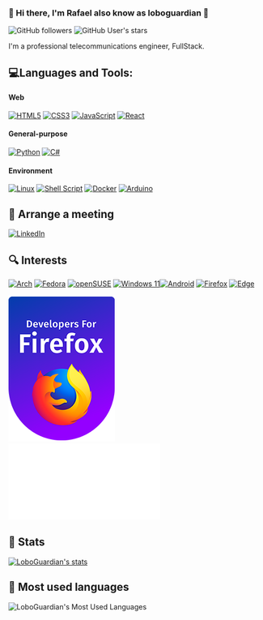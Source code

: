 ### 👋 Hi there, I'm Rafael also know as loboguardian 🐺
![GitHub followers](https://img.shields.io/github/followers/loboguardian?color=777777&logo=github&logoColor=white&labelColor=101010&style=for-the-badge) ![GitHub User's stars](https://img.shields.io/github/stars/loboguardian?color=777777&logo=github&logoColor=white&labelColor=101010&style=for-the-badge)

<!-- <p align="center">
<a href="#"><img src="#" height="100%" width="100%" /></a>
</p> -->
I'm a professional telecommunications engineer, FullStack.

## 💻Languages and Tools:

#### Web
[![HTML5](https://img.shields.io/badge/html5-%23E34F26.svg?style=for-the-badge&logo=html5&logoColor=white&labelColor=101010)](https://html.spec.whatwg.org/) [![CSS3](https://img.shields.io/badge/css3-%231572B6.svg?style=for-the-badge&logo=css3&logoColor=white&labelColor=101010)](https://www.w3.org/TR/CSS/#css) [![JavaScript](https://img.shields.io/badge/JavaScript-F7DF1E?style=for-the-badge&logo=javascript&logoColor=white&labelColor=101010)](https://developer.mozilla.org/en-US/docs/Web/JavaScript) [![React](https://img.shields.io/badge/-ReactJs-61DAFB?logo=react&logoColor=white&style=for-the-badge&log=react&logoColor=white&labelColor=101010)](https://reactjs.org/)
#### General-purpose
[![Python](https://img.shields.io/badge/Python-yellow?style=for-the-badge&logo=python&logoColor=white&labelColor=101010)](https://www.python.org) [![C#](https://img.shields.io/badge/c%23-%23239120.svg?style=for-the-badge&logo=c-sharp&logoColor=white&labelColor=101010)](https://www.w3schools.com/cs/)
#### Environment
[![Linux](https://img.shields.io/badge/Linux-FCC624?style=for-the-badge&logo=linux&logoColor=white&labelColor=101010)](https://www.linux.org/) [![Shell Script](https://img.shields.io/badge/shell_script-%23121011.svg?style=for-the-badge&logo=gnu-bash&logoColor=white&labelColor=101010)](https://www.gnu.org/software/bash/) [![Docker](https://img.shields.io/badge/docker-%230db7ed.svg?style=for-the-badge&logo=docker&logoColor=white&labelColor=101010)](https://www.docker.com/) [![Arduino](https://img.shields.io/badge/-Arduino-00979D?style=for-the-badge&logo=Arduino&logoColor=white&labelColor=101010)](https://www.arduino.cc/)


## 📌 Arrange a meeting

[![LinkedIn](https://img.shields.io/badge/linkedin-%230077B5.svg?style=for-the-badge&logo=linkedin&logoColor=white&labelColor=101010)](https://www.linkedin.com/in/gonzalezrbx/)

## 🔍 Interests

[![Arch](https://img.shields.io/badge/Arch%20Linux-1793D1?logo=arch-linux&logoColor=fff&style=for-the-badge&logoColor=white&labelColor=101010)](https://archlinux.org/)
[![Fedora](https://img.shields.io/badge/Fedora-294172?style=for-the-badge&logo=fedora&logoColor=white&labelColor=101010)](https://fedoraproject.org/)
[![openSUSE](https://img.shields.io/badge/openSUSE-%2364B345?style=for-the-badge&logo=openSUSE&logoColor=white&labelColor=101010)](opensuse.org/)
[![Windows 11](https://img.shields.io/badge/Windows%2011-%230079d5.svg?style=for-the-badge&logo=Windows%2011&logoColor=white&labelColor=101010)](https://www.microsoft.com/en-us/windows/windows-11)[![Android](https://img.shields.io/badge/Android-3DDC84?style=for-the-badge&logo=android&logoColor=white&labelColor=101010)](https://www.android.com/)
[![Firefox](https://img.shields.io/badge/Firefox-FF7139?style=for-the-badge&logo=Firefox-Browser&logoColor=white&labelColor=101010)](https://www.mozilla.org/en-US/firefox/new/?redirect_source=firefox-com) [![Edge](https://img.shields.io/badge/Edge-0078D7?style=for-the-badge&logo=Microsoft-edge&logoColor=white&labelColor=101010)](https://www.google.com/url?sa=t&rct=j&q=&esrc=s&source=web&cd=&cad=rja&uact=8&ved=2ahUKEwiPuqK0xJP_AhWJpYQIHYqlB44QFnoECAkQAQ&url=https%3A%2F%2Fwww.microsoft.com%2Fedge%2Fdownload&usg=AOvVaw10jbjeqGp6-BwezjV70LDR)

![DevelopersforFirefox](Developers_For_Firefox_Dark.png)
![Community](comunity.md)

## 🧮 Stats 
[![LoboGuardian's stats](https://github-readme-stats.vercel.app/api?username=loboguardian&show_icons=true&theme=react)](https://github.com/loboguardian/github-readme-stats)

## 📝 Most used languages
![LoboGuardian's Most Used Languages](https://github-readme-stats.vercel.app/api/top-langs/?username=loboguardian&theme=react&layout=compact&hide=)

<!-- Firma -->
<!-- <p align="right">
    Thanks for watching! 🐙<br>
</p> -->

<!--
**LoboGuardian/loboguardian** is a ✨ _special_ ✨ repository because its `README.md` (this file) appears on your GitHub profile.

Here are some ideas to get you started:

- 🔭 I’m currently working on ...
- 🌱 I’m currently learning ...
- 👯 I’m looking to collaborate on ...
- 🤔 I’m looking for help with ...
- 💬 Ask me about ...
- 📫 How to reach me: ...
- 😄 Pronouns: ...
- ⚡ Fun fact: ...
-->
